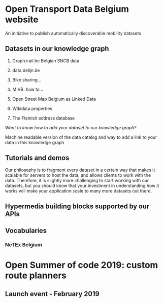 # Open Transport Data Belgium website

An initiative to publish automatically discoverable mobility datasets

## Datasets in our knowledge graph

 1. Graph.irail.be Belgian SNCB data

 2. data.delijn.be

 3. Bike sharing...

 4. MIVB: how to...

 5. Open Street Map Belgium as Linked Data

 6. Wikidata properties

 7. The Flemish address database

_Want to know how to add your dataset to our knowledge graph?_

Machine readable version of the data catalog and way to add a link to your data in this knowledge graph

## Tutorials and demos

Our philosophy is to fragment every dataset in a certain way that makes it scalable for servers to host the data, and allows clients to work with the data. Therefore, it is slightly more challenging to start working with our datasets, but you should know that your investment in understanding how it works will make your application scale to many more datasets out there.

## Hypermedia building blocks supported by our APIs

## Vocabularies

### NeTEx Belgium

# Open Summer of code 2019: custom route planners

## Launch event - February 2019
